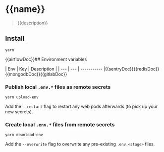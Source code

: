 # {{name}}

> {{description}}

## Install

```shell
yarn
```

{{airflowDoc}}## Environment variables

| Env | Key | Description |
| --- | --- | ----------- |{{sentryDoc}}{{redisDoc}}{{mongodbDoc}}{{gitlabDoc}}

### Publish local `.env.*` files as remote secrets

```shell
yarn upload-env
```

Add the `--restart` flag to restart any web pods afterwards (to pick up your new secrets).

### Create local `.env.*` files from remote secrets

```shell
yarn download-env
```

Add the `--overwrite` flag to overwrite any pre-existing `.env.<stage>` files.
